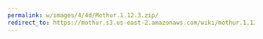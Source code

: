 ```yaml
---
permalink: w/images/4/4d/Mothur.1.12.3.zip/
redirect_to: https://mothur.s3.us-east-2.amazonaws.com/wiki/mothur.1.12.3.zip
---
```


